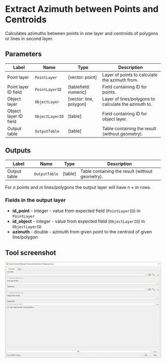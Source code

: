 # Extract Azimuth between Points and Centroids

Calculates azimuths between points in one layer and centroids of polygons or lines in second layer.

## Parameters

| Label | Name | Type | Description |
| --- | --- | --- | --- |
| Point layer | `PointLayer` | [vector: point] | Layer of points to calculate the azimuth from. |
| Point layer ID field | `PointLayerID` | [tablefield: numeric] | Field containing ID for points. |
| Object layer | `ObjectLayer` | [vector: line, polygon]  | Layer of lines/polygons to calculate the azimuth to. |
| Object layer ID field | `ObjectLayerID` | [table]  | Field containing ID for object layer. |
| Output table | `OutputTable` | [table]  | Table containing the result (without geometry). |

## Outputs

| Label | Name | Type | Description |
| --- | --- | --- | --- |
| Output table | `OutputTable` | [table]  | Table containing the result (without geometry). |

For $n$ points and $m$ lines/polygons the output layer will have $n \times m$ rows.

### Fields in the output layer

* __id_point__ - integer - value from expected field (`PointLayerID`) in `PointLayer`
* __id_object__ - integer - value from expected field (`ObjectLayerID`) in `ObjectLayerID`
* __azimuth__ - double - azimuth from given point to the centroid of given line/polygon

## Tool screenshot

![Extract Azimuth between Points and Centroids](../../images/tool_azimuth.png)
	